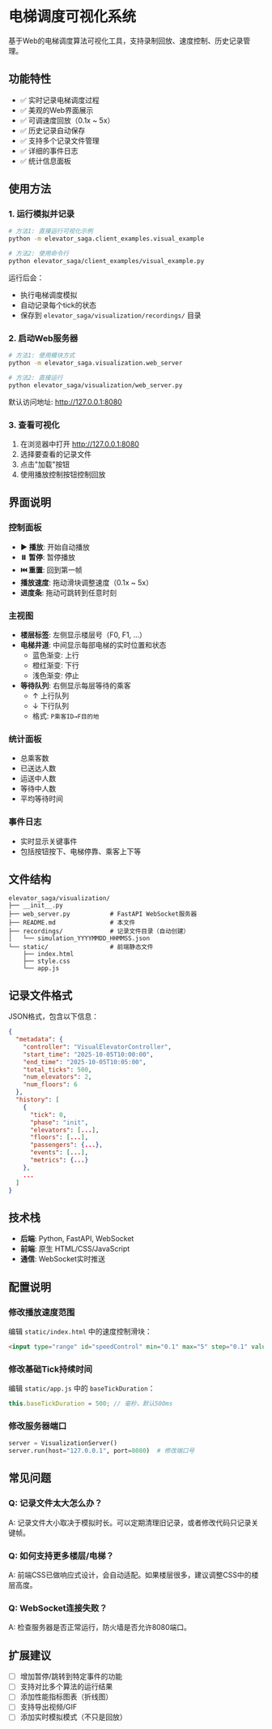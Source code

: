 # 电梯调度可视化系统

基于Web的电梯调度算法可视化工具，支持录制回放、速度控制、历史记录管理。

## 功能特性

- ✅ 实时记录电梯调度过程
- ✅ 美观的Web界面展示
- ✅ 可调速度回放（0.1x ~ 5x）
- ✅ 历史记录自动保存
- ✅ 支持多个记录文件管理
- ✅ 详细的事件日志
- ✅ 统计信息面板

## 使用方法

### 1. 运行模拟并记录

```bash
# 方法1: 直接运行可视化示例
python -m elevator_saga.client_examples.visual_example

# 方法2: 使用命令行
python elevator_saga/client_examples/visual_example.py
```

运行后会：
- 执行电梯调度模拟
- 自动记录每个tick的状态
- 保存到 `elevator_saga/visualization/recordings/` 目录

### 2. 启动Web服务器

```bash
# 方法1: 使用模块方式
python -m elevator_saga.visualization.web_server

# 方法2: 直接运行
python elevator_saga/visualization/web_server.py
```

默认访问地址: http://127.0.0.1:8080

### 3. 查看可视化

1. 在浏览器中打开 http://127.0.0.1:8080
2. 选择要查看的记录文件
3. 点击"加载"按钮
4. 使用播放控制按钮控制回放

## 界面说明

### 控制面板
- **▶️ 播放**: 开始自动播放
- **⏸️ 暂停**: 暂停播放
- **⏮️ 重置**: 回到第一帧
- **播放速度**: 拖动滑块调整速度（0.1x ~ 5x）
- **进度条**: 拖动可跳转到任意时刻

### 主视图
- **楼层标签**: 左侧显示楼层号（F0, F1, ...）
- **电梯井道**: 中间显示每部电梯的实时位置和状态
  - 蓝色渐变: 上行
  - 橙红渐变: 下行
  - 浅色渐变: 停止
- **等待队列**: 右侧显示每层等待的乘客
  - ↑ 上行队列
  - ↓ 下行队列
  - 格式: `P乘客ID→F目的地`

### 统计面板
- 总乘客数
- 已送达人数
- 运送中人数
- 等待中人数
- 平均等待时间

### 事件日志
- 实时显示关键事件
- 包括按钮按下、电梯停靠、乘客上下等

## 文件结构

```
elevator_saga/visualization/
├── __init__.py
├── web_server.py           # FastAPI WebSocket服务器
├── README.md               # 本文件
├── recordings/             # 记录文件目录（自动创建）
│   └── simulation_YYYYMMDD_HHMMSS.json
└── static/                 # 前端静态文件
    ├── index.html
    ├── style.css
    └── app.js
```

## 记录文件格式

JSON格式，包含以下信息：

```json
{
  "metadata": {
    "controller": "VisualElevatorController",
    "start_time": "2025-10-05T10:00:00",
    "end_time": "2025-10-05T10:05:00",
    "total_ticks": 500,
    "num_elevators": 2,
    "num_floors": 6
  },
  "history": [
    {
      "tick": 0,
      "phase": "init",
      "elevators": [...],
      "floors": [...],
      "passengers": {...},
      "events": [...],
      "metrics": {...}
    },
    ...
  ]
}
```

## 技术栈

- **后端**: Python, FastAPI, WebSocket
- **前端**: 原生 HTML/CSS/JavaScript
- **通信**: WebSocket实时推送

## 配置说明

### 修改播放速度范围

编辑 `static/index.html` 中的速度控制滑块：

```html
<input type="range" id="speedControl" min="0.1" max="5" step="0.1" value="1.0">
```

### 修改基础Tick持续时间

编辑 `static/app.js` 中的 `baseTickDuration`：

```javascript
this.baseTickDuration = 500; // 毫秒，默认500ms
```

### 修改服务器端口

```python
server = VisualizationServer()
server.run(host="127.0.0.1", port=8080)  # 修改端口号
```

## 常见问题

### Q: 记录文件太大怎么办？
A: 记录文件大小取决于模拟时长。可以定期清理旧记录，或者修改代码只记录关键帧。

### Q: 如何支持更多楼层/电梯？
A: 前端CSS已做响应式设计，会自动适配。如果楼层很多，建议调整CSS中的楼层高度。

### Q: WebSocket连接失败？
A: 检查服务器是否正常运行，防火墙是否允许8080端口。

## 扩展建议

- [ ] 增加暂停/跳转到特定事件的功能
- [ ] 支持对比多个算法的运行结果
- [ ] 添加性能指标图表（折线图）
- [ ] 支持导出视频/GIF
- [ ] 添加实时模拟模式（不只是回放）
